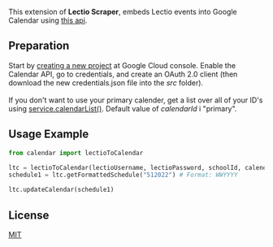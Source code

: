 This extension of **Lectio Scraper**, embeds Lectio events into Google Calendar using [this api](https://developers.google.com/calendar/api).

## Preparation
Start by [creating a new project](https://console.cloud.google.com/projectcreate) at Google Cloud console. Enable the Calendar API, go to credentials, and create an OAuth 2.0 client (then download the new credentials.json file into the *src* folder).<br><br>
If you don't want to use your primary calender, get a list over all of your ID's using [service.calendarList()](https://developers.google.com/calendar/api/v3/reference/calendarList/list). Default value of *calendarId* i "primary".



## Usage Example

```python
from calendar import lectioToCalendar

ltc = lectioToCalendar(lectioUsername, lectioPassword, schoolId, calendarId)
schedule1 = ltc.getFormattedSchedule("512022") # Format: WWYYYY

ltc.updateCalendar(schedule1)
```

## License
[MIT](https://choosealicense.com/licenses/mit/)
